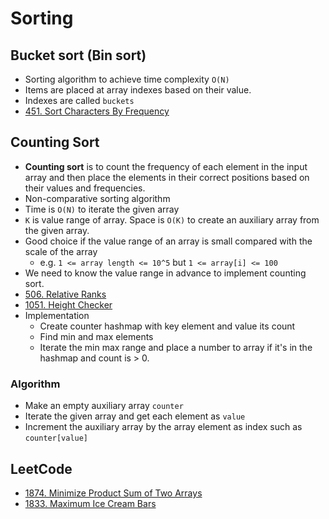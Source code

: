 # Sorting

## Bucket sort (Bin sort)

- Sorting algorithm to achieve time complexity `O(N)`
- Items are placed at array indexes based on their value.
- Indexes are called `buckets`
- [451. Sort Characters By Frequency](https://leetcode.com/problems/sort-characters-by-frequency/)

## Counting Sort

- **Counting sort** is to count the frequency of each element in the input array and then place the elements in their 
correct positions based on their values and frequencies.
- Non-comparative sorting algorithm
- Time is `O(N)` to iterate the given array
- `K` is value range of array. Space is `O(K)` to create an auxiliary array from the given array.
- Good choice if the value range of an array is small compared with the scale of the array
  - e.g. `1 <= array length <= 10^5` but `1 <= array[i] <= 100`
- We need to know the value range in advance to implement counting sort.
- [506. Relative Ranks](https://leetcode.com/problems/relative-ranks/description)
- [1051. Height Checker](https://leetcode.com/problems/height-checker/description)
- Implementation
  - Create counter hashmap with key element and value its count
  - Find min and max elements
  - Iterate the min max range and place a number to array if it's in the hashmap and count is > 0.

### Algorithm

- Make an empty auxiliary array `counter`
- Iterate the given array and get each element as `value`
- Increment the auxiliary array by the array element as index such as `counter[value]`

## LeetCode

- [1874. Minimize Product Sum of Two Arrays](https://leetcode.com/problems/minimize-product-sum-of-two-arrays/)
- [1833. Maximum Ice Cream Bars](https://leetcode.com/problems/maximum-ice-cream-bars/description/)